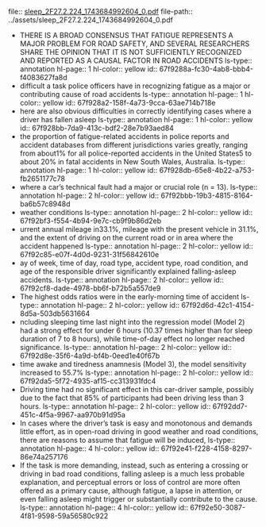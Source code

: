 file:: [sleep_2F27.2.224_1743684992604_0.pdf](../assets/sleep_2F27.2.224_1743684992604_0.pdf)
file-path:: ../assets/sleep_2F27.2.224_1743684992604_0.pdf

- THERE IS A BROAD CONSENSUS THAT FATIGUE REPRESENTS A MAJOR PROBLEM FOR ROAD SAFETY, AND SEVERAL RESEARCHERS SHARE THE OPINION THAT IT IS NOT SUFFICIENTLY RECOGNIZED AND REPORTED AS A CAUSAL FACTOR IN ROAD ACCIDENTS
  ls-type:: annotation
  hl-page:: 1
  hl-color:: yellow
  id:: 67f9288a-fc30-4ab8-bbb4-f4083627fa8d
- difficult a task police officers have in recognizing fatigue as a major or contributing cause of road accidents
  ls-type:: annotation
  hl-page:: 1
  hl-color:: yellow
  id:: 67f928a2-158f-4a73-9cca-63ae714b718e
- here are also obvious difficulties in correctly identifying cases where a driver has fallen asleep
  ls-type:: annotation
  hl-page:: 1
  hl-color:: yellow
  id:: 67f928bb-7da9-413c-bdf2-28e7b93aed84
- the proportion of fatigue-related accidents in police reports and accident databases from different jurisdictions varies greatly, ranging from about1% for all police-reported accidents in the United States5 to about 20% in fatal accidents in New South Wales, Australia.
  ls-type:: annotation
  hl-page:: 1
  hl-color:: yellow
  id:: 67f928db-65e8-4b22-a753-fb2651177c78
- where a car’s technical fault had a major or crucial role (n = 13).
  ls-type:: annotation
  hl-page:: 2
  hl-color:: yellow
  id:: 67f92bbb-19b3-4815-8164-ba6b57c8948d
- weather conditions
  ls-type:: annotation
  hl-page:: 2
  hl-color:: yellow
  id:: 67f92bf3-f554-4b94-9e7c-cb9f9b86d2eb
- urrent annual mileage in33.1%, mileage with the present vehicle in 31.1%, and the extent of driving on the current road or in area where the accident happened
  ls-type:: annotation
  hl-page:: 2
  hl-color:: yellow
  id:: 67f92c85-e07f-4d0d-9231-31f56842610e
- ay of week, time of day, road type, accident type, road condition, and age of the responsible driver significantly explained falling-asleep accidents.
  ls-type:: annotation
  hl-page:: 2
  hl-color:: yellow
  id:: 67f92cf8-dade-4978-bb6f-b72b5a557de9
- The highest odds ratios were in the early-morning time of accident
  ls-type:: annotation
  hl-page:: 2
  hl-color:: yellow
  id:: 67f92d6d-42c1-4154-8d5a-503db5631664
- ncluding sleeping time last night into the regression model (Model 2) had a strong effect for under 6 hours (10.37 times higher than for sleep duration of 7 to 8 hours), while time-of-day effect no longer reached significance.
  ls-type:: annotation
  hl-page:: 2
  hl-color:: yellow
  id:: 67f92d8e-35f6-4a9d-bf4b-0eed1e40f67b
- time awake and tiredness anamnesis (Model 3), the model sensitivity increased to 55.7%
  ls-type:: annotation
  hl-page:: 2
  hl-color:: yellow
  id:: 67f92da5-5f72-4935-af15-cc313931fdc4
- Driving time had no significant effect in this car-driver sample, possibly due to the fact that 85% of participants had been driving less than 3 hours.
  ls-type:: annotation
  hl-page:: 2
  hl-color:: yellow
  id:: 67f92dd7-451c-4f5a-9967-aa970b91d95a
- In cases where the driver’s task is easy and monotonous and demands little effort, as in open-road driving in good weather and road conditions, there are reasons to assume that fatigue will be induced,
  ls-type:: annotation
  hl-page:: 4
  hl-color:: yellow
  id:: 67f92e41-f228-4158-8297-86e74a257176
- If the task is more demanding, instead, such as entering a crossing or driving in bad road conditions, falling asleep is a much less probable explanation, and perceptual errors or loss of control are more often offered as a primary cause, although fatigue, a lapse in attention, or even falling asleep might trigger or substantially contribute to the cause.
  ls-type:: annotation
  hl-page:: 4
  hl-color:: yellow
  id:: 67f92e50-3087-4f81-9598-59a56580c922